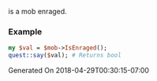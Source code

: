 is a mob enraged.
### Example

```perl
my $val = $mob->IsEnraged();
quest::say($val); # Returns bool
```


Generated On 2018-04-29T00:30:15-07:00